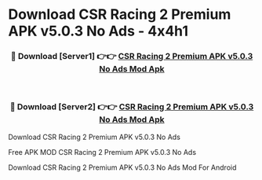 # Download CSR Racing 2 Premium APK v5.0.3 No Ads - 4x4h1



<div align="center">
<h3>🔴 Download [Server1] 👉👉 <a href="https://momento.my/?title=CSR_Racing_2_Premium_APK_v5.0.3_No_Ads">CSR Racing 2 Premium APK v5.0.3 No Ads Mod Apk</a></h3><br>

<h3>🔴 Download [Server2] 👉👉 <a href="https://momento.my/?title=CSR_Racing_2_Premium_APK_v5.0.3_No_Ads">CSR Racing 2 Premium APK v5.0.3 No Ads Mod Apk</a></h3>
</div>



Download CSR Racing 2 Premium APK v5.0.3 No Ads 

Free APK MOD CSR Racing 2 Premium APK v5.0.3 No Ads 

Download CSR Racing 2 Premium APK v5.0.3 No Ads Mod For Android
